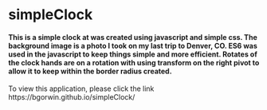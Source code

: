 # simpleClock

<h4>This is a simple clock at was created using javascript and simple css. The background image is a photo I took on my last trip to Denver, CO.  ES6 was used in the javascript to keep things simple and more efficient. Rotates of the clock hands are on a rotation with using transform on the right pivot to allow it to keep within the border radius created. </h4>

<p>To view this application, please click the link https://bgorwin.github.io/simpleClock/ </p>
